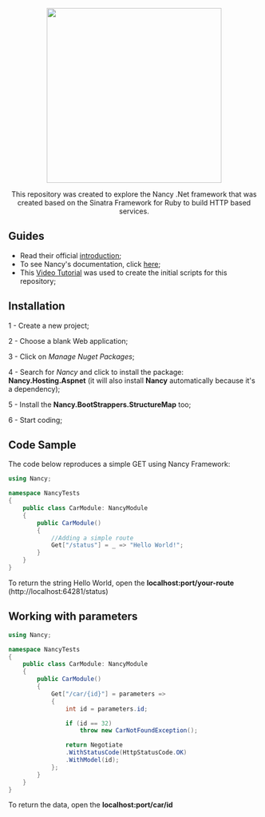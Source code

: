 <p align="center">
  <img src="https://github.com/jvlessa/NancyFx--Case-Study/blob/master/images/logo.jpg" width="350">
</p>

<p align="center">This repository was created to explore the Nancy .Net framework that was created based on the Sinatra Framework for Ruby to build HTTP based services.</b></p>

## Guides
* Read their official [introduction](https://github.com/NancyFx/Nancy/blob/master/README.md);
* To see Nancy's documentation, click [here](https://github.com/NancyFx/Nancy/wiki/Documentation);
* This [Video Tutorial](https://www.youtube.com/watch?v=SJm7chCfaDs) was used to create the initial scripts for this repository;

## Installation
1 - Create a new project;

2 - Choose a blank Web application;

3 - Click on *Manage Nuget Packages*;

4 - Search for *Nancy* and click to install the package: **Nancy.Hosting.Aspnet** (it will also install **Nancy** automatically because it's a dependency);

5 - Install the **Nancy.BootStrappers.StructureMap** too;

6 - Start coding;

## Code Sample
The code below reproduces a simple GET using Nancy Framework:

```csharp
using Nancy;

namespace NancyTests
{
    public class CarModule: NancyModule
    {
        public CarModule()
        {
            //Adding a simple route
            Get["/status"] = _ => "Hello World!";
        }
    }
}
```

To return the string Hello World, open the **localhost:port/your-route** (http://localhost:64281/status)

## Working with parameters
```csharp
using Nancy;

namespace NancyTests
{
    public class CarModule: NancyModule
    {
        public CarModule()
        {
            Get["/car/{id}"] = parameters =>
            {
                int id = parameters.id;

                if (id == 32)
                    throw new CarNotFoundException();

                return Negotiate
                .WithStatusCode(HttpStatusCode.OK)
                .WithModel(id);
            };
        }
    }
}
```
To return the data, open the **localhost:port/car/id**
